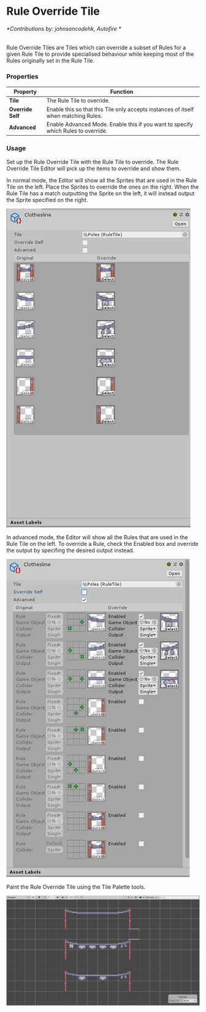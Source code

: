 # Rule Override Tile

###### *Contributions by: johnsoncodehk, Autofire *

Rule Override Tiles are Tiles which can override a subset of Rules for a given Rule Tile to provide specialised behaviour while keeping most of the Rules originally set in the Rule Tile.

### Properties

| Property          | Function                                                     |
| ----------------- | ------------------------------------------------------------ |
| __Tile__          | The Rule Tile to override.                                   |
| __Override Self__ | Enable this so that this Tile only accepts instances of itself when matching Rules. |
| __Advanced__      | Enable Advanced Mode. Enable this if you want to specify which Rules to override. |

### Usage

Set up the Rule Override Tile with the Rule Tile to override. The Rule Override Tile Editor will pick up the items to override and show them.

In normal mode, the Editor will show all the Sprites that are used in the Rule Tile on the left. Place the Sprites to override the ones on the right. When the Rule Tile has a match outputting the Sprite on the left, it will instead output the Sprite specified on the right.

![Rule Override Tile Editor](images/RuleOverrideTileEditor.png)

In advanced mode, the Editor will show all the Rules that are used in the Rule Tile on the left. To override a Rule, check the Enabled box and override the output by specifing the desired output instead.

![Rule Override Tile Editor in Advanced mode](images/RuleOverrideTileEditorAdvanced.png)

Paint the Rule Override Tile using the Tile Palette tools.

![Scene View with Rule Override Tile](images/RuleOverrideTile.png)